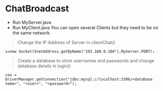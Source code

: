 # ChatBroadcast
- Run MyServer.java
- Run MyClient.java
You can open several Clients but they need to be on the same network.
 
> Change the IP Address of Server in clientChat() 
```
s=new Socket(InetAddress.getByName("192.168.0.104"),MyServer.PORT);

```
> Create a database to store usernames and passwords and change database details in login() 

```
con = DriverManager.getConnection("jdbc:mysql://localhost:3306/<database name>", "<user>", "<password>");
```
